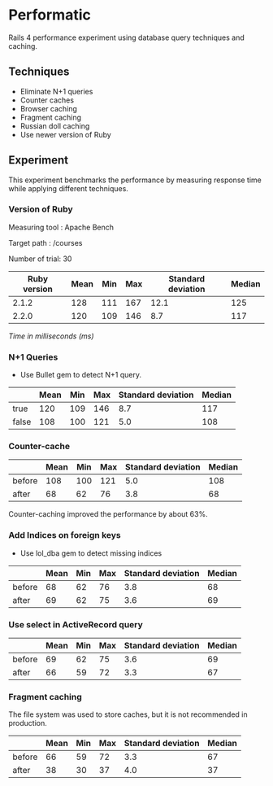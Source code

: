 # Performatic

Rails 4 performance experiment using database query techniques and caching.


## Techniques

* Eliminate N+1 queries
* Counter caches
* Browser caching
* Fragment caching
* Russian doll caching
* Use newer version of Ruby


## Experiment

This experiment benchmarks the performance by measuring response time while applying different techniques.

### Version of Ruby

Measuring tool : Apache Bench

Target path    : /courses

Number of trial: 30

| Ruby version   | Mean   | Min | Max | Standard deviation | Median |
|----------------|--------|-----|-----|------|--------|
|2.1.2           | 128    | 111 | 167 | 12.1 | 125 |
|2.2.0           | 120    | 109 | 146 | 8.7  | 117 |


*Time in milliseconds (ms)*

### N+1 Queries

* Use Bullet gem to detect N+1 query.

|           | Mean   | Min | Max | Standard deviation | Median |
|-----------|--------|-----|-----|------|--------|
| true      | 120    | 109 | 146 | 8.7  | 117 |
| false     | 108    | 100 | 121 | 5.0  | 108 |

### Counter-cache

|           | Mean   | Min | Max | Standard deviation | Median |
|-----------|--------|-----|-----|------|--------|
| before    | 108    | 100 | 121 | 5.0  | 108 |
| after     | 68     | 62  | 76  | 3.8  | 68  |

Counter-caching improved the performance by about 63%.


### Add Indices on foreign keys

* Use lol_dba gem to detect missing indices

|           | Mean   | Min | Max | Standard deviation | Median |
|-----------|--------|-----|-----|------|--------|
| before    | 68     | 62  | 76  | 3.8  | 68  |
| after     | 69     | 62  | 75  | 3.6  | 69  |


### Use select in ActiveRecord query

|           | Mean   | Min | Max | Standard deviation | Median |
|-----------|--------|-----|-----|------|--------|
| before    | 69     | 62  | 75  | 3.6  | 69  |
| after     | 66     | 59  | 72  | 3.3  | 67  |


### Fragment caching

The file system was used to store caches, but it is not recommended in production.

|           | Mean   | Min | Max | Standard deviation | Median |
|-----------|--------|-----|-----|------|--------|
| before    | 66     | 59  | 72  | 3.3  | 67  |
| after     | 38     | 30  | 37  | 4.0  | 37  |
